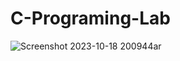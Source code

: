 # C-Programing-Lab

![Screenshot 2023-10-18 200944ar](https://github.com/PiyushMalthonia/C-Programing-Lab/assets/146948842/220212b3-6e86-43b7-996d-da3a9ad19162)
